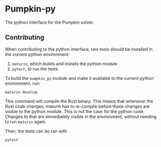 # Pumpkin-py

The python interface for the Pumpkin solver.

## Contributing

When contributing to the python interface, two tools should be installed in
the current python environment:
1. `maturin`, which builds and installs the python module
2. `pytest`, to run the tests.

To build the `pumpkin_py` module and make it available to the current python
environment, run:
```
maturin develop
```
This command will compile the Rust binary. This means that whenever the Rust 
code changes, maturin has to re-compile before those changes are visible to
the python module. This is not the case for the python code. Changes to that
are immediately visible in the environment, without needing to run `maturin`
again.

Then, the tests can be ran with
```
pytest
```
